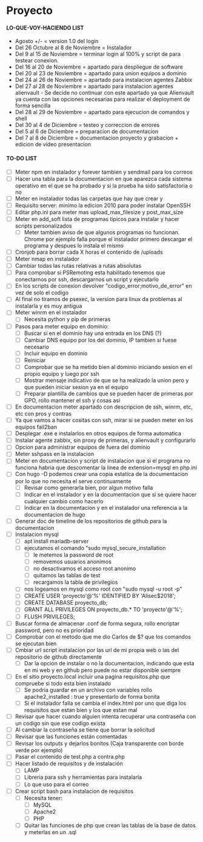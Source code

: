**Proyecto**
========

#### LO-QUE-VOY-HACIENDO LIST
- Agosto +/- = version 1.0 del login
- Del 26 Octubre al 8 de Noviembre = Instalador
- Del 9 al 15 de Noviembre = terminar login al 100% y script de para testear conexion.
- Del 16 al 20 de Noviembre = apartado para despliegue de software
- Del 20 al 23 de Noviembre = apartado para union equipos a dominio
- Del 24 al 26 de Noviembre = apartado para instalacion agentes Zabbix
- Del 27 al 28 de Noviembre = apartado para instalacion agentes alienvault
      - Se decide no continuar con este apartado ya que Alienvault ya cuenta con las opciones necesarias para realizar el deployment de forma sencilla
- Del 28 al 29 de Noviembre = apartado para ejecucion de comandos y shell
- Del 30 al 4 de Diciembre = testeo y correccion de errores
- Del 5 al 6 de Diciembre = preparacion de documentacion
- Del 7 al 8 de Diciembre = documentacion proyecto y grabacion + edicion de video presentacion

#### TO-DO LIST
- [ ] Meter npm en instalador y forever tambien y sendmail para los correos
- [ ] Hacer una tabla para la documentacion en que aparezca cada sistema operativo en el que se ha probado y si la prueba ha sido satisfactoria o no
- [ ] Meter en instalador todas las carpetas que hay que crear y 
- [ ] Requisito server: minimo la edicion 2010 para poder instalar OpenSSH
- [ ] Editar php.ini para meter mas upload_max_filesize y post_max_size
- [ ] Meter en add_soft lista de programas tipicos para instalar y hacer scripts personalizados
  - [ ] Meter tambien aviso de que algunos programas no funcionan. Chrome por ejemplo falla porque el instalador primero descargar el programa y despues lo instala el mismo
- [ ] Cronjob para borrar cada X horas el contenido de /uploads
- [ ] Meter nmap en instalador
- [ ] Cambiar todas las rutas relativas a rutas absolutas
- [ ] Para comprobar si PSRemoting esta habilitado tenemos que conectarnos por ssh, descargarnos un script y ejecutarlo
- [ ] En los scripts de conexion devolver "codigo_error;motivo_de_error" en vez de solo el codigo
- [ ] Al final no tiramos de psexec, la version para linux da problemas al instalarla y es muy antigua
- [ ] Meter winrm en el instalador
  - [ ] Necesita python y pip de primeras
- [ ] Pasos para meter equipo en dominio:
  - [ ] Buscar si en el dominio hay una entrada en los DNS (?)
  - [ ] Cambiar DNS equipo por los del dominio, IP tambien si fuese necesario
  - [ ] Incluir equipo en dominio
  - [ ] Reiniciar
  - [ ] Comprobar que se ha metido bien al dominio iniciando sesion en el propio equipo y luego por ssh
  - [ ] Mostrar mensaje indicativo de que se ha realizado la union pero y que pueden iniciar sesion ya en el equipo
  - [ ] Preparar plantilla de cambios que se pueden hacer de primeras por GPO, rollo mantener el ssh y cosas asi
- [ ] En documentacion meter apartado con descripcion de ssh, winrm, etc, etc con pros y contras
- [ ] Ya que vamos a hacer cositas con ssh, mirar si se pueden meter en los equipos fail2ban
- [ ] Desplegar .exe e instalarlos en otros equipos de forma automatica
- [ ] Instalar agente zabbix, sin proxy de primeras, y alienvault y configurarlo
- [ ] Opcion para administrar equipos de fuera del dominio
- [ ] Meter sshpass en la instalacion
- [ ] Meter en documentacion y script de instalacion que si el programa no funciona habria que descomentar la linea de extension=mysql en php.ini
- [ ] Con hugo -D podemos crear una copia estatica de la documentacion por lo que no necesita el serve continuamente
  - [ ] Revisar como generarla bien, por algun motivo falla
  - [ ] Indicar en el instalador y en la documentacion que si se quiere hacer cualquier cambio como hacerlo
  - [ ] Indicar en la documentacion y en el instalador una referencia a la documentacion de hugo
- [ ] Generar doc de timeline de los repositorios de github para la documentacion
- [ ] Instalacion mysql
  - [ ] apt install mariadb-server
  - [ ] ejecutamos el comando "sudo mysql_secure_installation
    - [ ] le metemos la password de root
    - [ ] removemos usuarios anonimos
    - [ ] no desactivamos el acceso root anonimo
    - [ ] quitamos las tablas de test
    - [ ] recargamos la tabla de privilegios
  - [ ] nos logeamos en mysql como root con "sudo mysql -u root -p"
  - [ ] CREATE USER 'proyecto'@'%' IDENTIFIED BY 'Alisec$2018';
  - [ ] CREATE DATABASE proyecto_db;
  - [ ] GRANT ALL PRIVILEGES ON proyecto_db.* TO 'proyecto'@'%';
  - [ ] FLUSH PRIVILEGES;
    
- [ ] Buscar forma de almacenar .conf de forma segura, rollo encriptar password, pero no es prioridad
- [ ] Comprobar con el metodo que me dio Carlos de $? que los comandos se ejecutan bien
- [ ] Cmbiar url script instalacion por las url de mi propia web o las del repositorio de github directamente
  - [ ] Dar la opcion de instalar o no la documentacion, indicando que esta en mi web y en github pero puede
        no estar disponible siempre
- [ ] En el sitio proyecto.local incluir una pagina requisitos.php que compruebe si todo esta bien instalado
  - [ ] Se podria guardar en un archivo con variables rollo apache2_installed : true y presentarlo de forma bonita
  - [ ] Si el instalador falla se cambia el index.html por uno que diga los requisitos que estan bien y los que estan mal
- [ ] Revisar que hacer cuando alguien intenta recuperar una contraseña con un codigo sin que ese codigo exista
- [ ] Al cambiar la contraseña se tiene que borrar la solicitud
- [ ] Revisar que las funciones están comentadas
- [ ] Revisar los outputs y dejarlos bonitos (Caja transparente con borde verde por ejemplo)
- [ ] Pasar el contenido de test.php a contra.php
- [ ] Hacer listado de requisitos y de instalación
  - [ ] LAMP
  - [ ] Libreria para ssh y herramientas para instalarla
  - [ ] Lo que uso para el correo
- [ ] Crear script bash para instalacion de requisitos
  - [ ] Necesita tener:
    - [ ] MySQL
    - [ ] Apache2
    - [ ] PHP
  - [ ] Quitar las funciones de php que crean las tablas de la base de datos y meterlas en un .sql